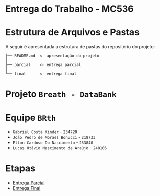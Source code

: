 # Entrega do Trabalho - MC536

# Estrutura de Arquivos e Pastas

A seguir é apresentada a estrutura de pastas do repositório do projeto:

~~~
├── README.md  <- apresentação do projeto
│
├── parcial    <- entrega parcial
│
└── final      <- entrega final
~~~

# Projeto `Breath - DataBank`

# Equipe `BRth`
* `Gabriel Costa Kinder` - `234720`
* `João Pedro de Moraes Bonucci` - `218733`
* `Elton Cardoso Do Nascimento` - `233840`
* `Lucas Otávio Nascimento de Araújo` - `240106`

# Etapas

* [Entrega Parcial](parcial/)
* [Entrega Final](final/)
